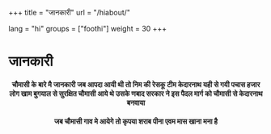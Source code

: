+++
title = "जानकारी"
url = "/hiabout/"

lang = "hi"
groups = ["foothi"]
weight = 30 
+++
<h1>जानकारी</h1>
</div>
<div data-role="main" class="ui-content" style="text-align:center;">
<h4>चौमासी के बारे मै जानकारी जब आपदा आयी थी तो निम की रेसकू टीम केदारनाथ यही से गयी पचास हजार लोग खाम बुगयाल से सुरक्षित चौमासी आये थे उसके णबाद सरकार ने इस पैदल मार्ग को चौमासी से केदारनाथ बनवाया</h4>

<h4>जब चौमासी गाव मे आयेगे तो कृपया शराब पीना एवम मास खाना मना है</h4>
